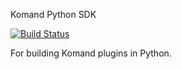 Komand Python SDK

[![Build Status](https://ci.dev.komand.net/api/badges/komand/plugin-sdk-python/status.svg)](https://ci.dev.komand.net/komand/plugin-sdk-python)

For building Komand plugins in Python.
